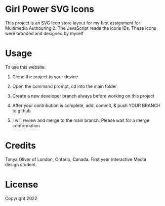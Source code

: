 # Girl Power SVG Icons
This project is an SVG Icon store layout for my first assignment for Multimedia Authouring 2. The JavaScript reads the icons IDs. These icons were branded and designed by myself

# Usage
To use this website:

1. Clone the project to your device

2. Open the command prompt, cd into the main folder

3. Create a new developer branch always before working on this project

4. After your contribution is complete, add, commit, & push YOUR BRANCH to github

5. I will review and merge to the main branch. Please wait for a merge conformation


# Credits
Tonya Oliver of London, Ontario, Canada. First year interactive Media design student.

# License
Copyright 2022
